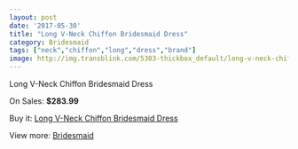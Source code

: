 ```yaml
---
layout: post
date: '2017-05-30'
title: "Long V-Neck Chiffon Bridesmaid Dress"
category: Bridesmaid
tags: ["neck","chiffon","long","dress","brand"]
image: http://img.transblink.com/5303-thickbox_default/long-v-neck-chiffon-bridesmaid-dress.jpg
---
```

Long V-Neck Chiffon Bridesmaid Dress

On Sales: **$283.99**
<a href="https://www.transblink.com/en/bridesmaid/1691-long-v-neck-chiffon-bridesmaid-dress.html"><amp-img layout="responsive" width="600" height="600" src="//img.transblink.com/5303-thickbox_default/long-v-neck-chiffon-bridesmaid-dress.jpg" alt="Long V-Neck Chiffon Bridesmaid Dress 0" /></a>
<a href="https://www.transblink.com/en/bridesmaid/1691-long-v-neck-chiffon-bridesmaid-dress.html"><amp-img layout="responsive" width="600" height="600" src="//img.transblink.com/5304-thickbox_default/long-v-neck-chiffon-bridesmaid-dress.jpg" alt="Long V-Neck Chiffon Bridesmaid Dress 1" /></a>

Buy it: [Long V-Neck Chiffon Bridesmaid Dress](https://www.transblink.com/en/bridesmaid/1691-long-v-neck-chiffon-bridesmaid-dress.html "Long V-Neck Chiffon Bridesmaid Dress")

View more: [Bridesmaid](https://www.transblink.com/en/4-bridesmaid "Bridesmaid")